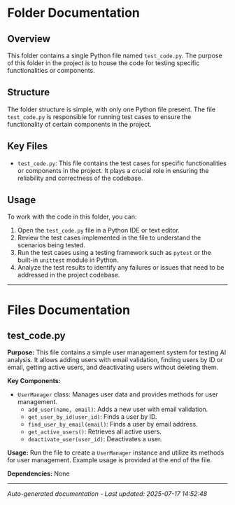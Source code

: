 # Folder Documentation

## Overview
This folder contains a single Python file named `test_code.py`. The purpose of this folder in the project is to house the code for testing specific functionalities or components.

## Structure
The folder structure is simple, with only one Python file present. The file `test_code.py` is responsible for running test cases to ensure the functionality of certain components in the project.

## Key Files
- `test_code.py`: This file contains the test cases for specific functionalities or components in the project. It plays a crucial role in ensuring the reliability and correctness of the codebase.

## Usage
To work with the code in this folder, you can:
1. Open the `test_code.py` file in a Python IDE or text editor.
2. Review the test cases implemented in the file to understand the scenarios being tested.
3. Run the test cases using a testing framework such as `pytest` or the built-in `unittest` module in Python.
4. Analyze the test results to identify any failures or issues that need to be addressed in the project codebase.

---

# Files Documentation

## test_code.py

**Purpose:** This file contains a simple user management system for testing AI analysis. It allows adding users with email validation, finding users by ID or email, getting active users, and deactivating users without deleting them.

**Key Components:**
- `UserManager` class: Manages user data and provides methods for user management.
  - `add_user(name, email)`: Adds a new user with email validation.
  - `get_user_by_id(user_id)`: Finds a user by ID.
  - `find_user_by_email(email)`: Finds a user by email address.
  - `get_active_users()`: Retrieves all active users.
  - `deactivate_user(user_id)`: Deactivates a user.

**Usage:** Run the file to create a `UserManager` instance and utilize its methods for user management. Example usage is provided at the end of the file.

**Dependencies:** None

---
*Auto-generated documentation - Last updated: 2025-07-17 14:52:48*
